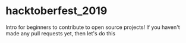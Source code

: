 # hacktoberfest_2019
Intro for beginners to contribute to open source projects! If you haven't made any pull requests yet, then let's do this
